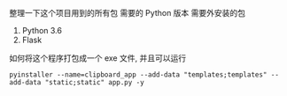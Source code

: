 整理一下这个项目用到的所有包
需要的 Python 版本
需要外安装的包

1. Python 3.6
2. Flask


如何将这个程序打包成一个 exe 文件, 并且可以运行
```
pyinstaller --name=clipboard_app --add-data "templates;templates" --add-data "static;static" app.py -y
```